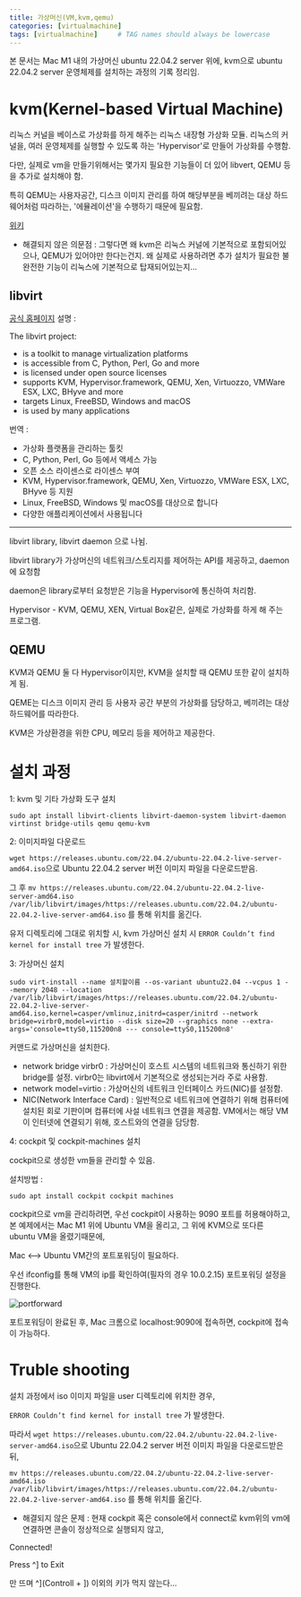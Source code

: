 ```yaml
---
title: 가상머신(VM,kvm,qemu)
categories: [virtualmachine]
tags: [virtualmachine]     # TAG names should always be lowercase
---
```


본 문서는 Mac M1 내의 가상머신 ubuntu 22.04.2 server 위에, kvm으로 ubuntu 22.04.2 server 운영체제를 설치하는 과정의 기록 정리임.

# kvm(Kernel-based Virtual Machine)

리눅스 커널을 베이스로 가상화를 하게 해주는 리눅스 내장형 가상화 모듈. 리눅스의 커널을, 여러 운영체제를 실행할 수 있도록 하는 'Hypervisor'로 만들어 가상화를 수행함.

다만, 실제로 vm을 만들기위해서는 몇가지 필요한 기능들이 더 있어 libvert, QEMU 등을 추가로 설치해야 함.

특히 QEMU는 사용자공간, 디스크 이미지 관리를 하여 해당부분을 베끼려는 대상 하드웨어처럼 따라하는, '에뮬레이션'을 수행하기 때문에 필요함.

[위키](https://ko.wikipedia.org/wiki/%EC%BB%A4%EB%84%90_%EA%B8%B0%EB%B0%98_%EA%B0%80%EC%83%81_%EB%A8%B8%EC%8B%A0)

* 해결되지 않은 의문점 : 그렇다면 왜 kvm은 리눅스 커널에 기본적으로 포함되어있으나, QEMU가 있어야만 한다는건지. 왜 실제로 사용하려면 추가 설치가 필요한 불완전한 기능이 리눅스에 기본적으로 탑재되어있는지...

## libvirt

[공식 홈페이지](https://libvirt.org/) 설명 : 

The libvirt project:

* is a toolkit to manage virtualization platforms
* is accessible from C, Python, Perl, Go and more
* is licensed under open source licenses
* supports KVM, Hypervisor.framework, QEMU, Xen, Virtuozzo, VMWare ESX, LXC, BHyve and more
* targets Linux, FreeBSD, Windows and macOS
* is used by many applications

번역 : 
* 가상화 플랫폼을 관리하는 툴킷
* C, Python, Perl, Go 등에서 액세스 가능
* 오픈 소스 라이센스로 라이센스 부여
* KVM, Hypervisor.framework, QEMU, Xen, Virtuozzo, VMWare ESX, LXC, BHyve 등 지원
* Linux, FreeBSD, Windows 및 macOS를 대상으로 합니다
* 다양한 애플리케이션에서 사용됩니다

-------

libvirt library, libvirt daemon 으로 나뉨.

libvirt library가 가상머신의 네트워크/스토리지를 제어하는 API를 제공하고, daemon에 요청함

daemon은 library로부터 요청받은 기능을 Hypervisor에 통신하여 처리함.

Hypervisor - KVM, QEMU, XEN, Virtual Box같은, 실제로 가상화를 하게 해 주는 프로그램.



## QEMU

KVM과 QEMU 둘 다 Hypervisor이지만, KVM을 설치할 때 QEMU 또한 같이 설치하게 됨.

QEME는 디스크 이미지 관리 등 사용자 공간 부분의 가상화를 담당하고, 베끼려는 대상 하드웨어를 따라한다.

KVM은 가상환경을 위한 CPU, 메모리 등을 제어하고 제공한다.


# 설치 과정

1: kvm 및 기타 가상화 도구 설치

`sudo apt install libvirt-clients libvirt-daemon-system libvirt-daemon virtinst bridge-utils qemu qemu-kvm`

2: 이미지파일 다운로드

`wget https://releases.ubuntu.com/22.04.2/ubuntu-22.04.2-live-server-amd64.iso`으로 Ubuntu 22.04.2 server 버전 이미지 파일을 다운로드받음.

그 후 `mv https://releases.ubuntu.com/22.04.2/ubuntu-22.04.2-live-server-amd64.iso /var/lib/libvirt/images/https://releases.ubuntu.com/22.04.2/ubuntu-22.04.2-live-server-amd64.iso` 를 통해 위치를 옮긴다.

유저 디렉토리에 그대로 위치할 시, kvm 가상머신 설치 시 `ERROR Couldn’t find kernel for install tree` 가 발생한다.

3: 가상머신 설치

`sudo virt-install --name 설치할이름 --os-variant ubuntu22.04 --vcpus 1 --memory 2048 --location /var/lib/libvirt/images/https://releases.ubuntu.com/22.04.2/ubuntu-22.04.2-live-server-amd64.iso,kernel=casper/vmlinuz,initrd=casper/initrd --network bridge=virbr0,model=virtio --disk size=20 --graphics none --extra-args='console=ttyS0,115200n8 --- console=ttyS0,115200n8'`

커맨드로 가상머신을 설치한다.

* network bridge virbr0 : 가상머신이 호스트 시스템의 네트워크와 통신하기 위한 bridge를 설정. virbr0는 libvirt에서 기본적으로 생성되는거라 주로 사용함.
* network model=virtio : 가상머신의 네트워크 인터페이스 카드(NIC)를 설정함.
* NIC(Network Interface Card) : 일반적으로 네트워크에 연결하기 위해 컴퓨터에 설치된 회로 기판이며 컴퓨터에 사설 네트워크 연결을 제공함. VM에서는 해당 VM이 인터넷에 연결되기 위해, 호스트와의 연결을 담당함.

4: cockpit 및 cockpit-machines 설치

cockpit으로 생성한 vm들을 관리할 수 있음.

설치방법 : 

`sudo apt install cockpit cockpit machines`

cockpit으로 vm을 관리하려면, 우선 cockpit이 사용하는 9090 포트를 허용해야하고, 본 예제에서는 Mac M1 위에 Ubuntu VM을 올리고, 그 위에 KVM으로 또다른 ubuntu VM을 올렸기때문에, 

Mac <--> Ubuntu VM간의 포트포워딩이 필요하다.

우선 ifconfig를 통해 VM의 ip를 확인하여(필자의 경우 10.0.2.15) 포트포워딩 설정을 진행한다.

![portforward](https://hyunwoo1123.github.io/assets/img/kvm/kvm-portforward.png)

포트포워딩이 완료된 후, Mac 크롬으로 localhost:9090에 접속하면, cockpit에 접속이 가능하다.

# Truble shooting

설치 과정에서 iso 이미지 파일을 user 디렉토리에 위치한 경우, 

`ERROR Couldn’t find kernel for install tree` 가 발생한다.

따라서 `wget https://releases.ubuntu.com/22.04.2/ubuntu-22.04.2-live-server-amd64.iso`으로 Ubuntu 22.04.2 server 버전 이미지 파일을 다운로드받은 뒤,

`mv https://releases.ubuntu.com/22.04.2/ubuntu-22.04.2-live-server-amd64.iso /var/lib/libvirt/images/https://releases.ubuntu.com/22.04.2/ubuntu-22.04.2-live-server-amd64.iso` 를 통해 위치를 옮긴다.

* 해결되지 않은 문제 : 현재 cockpit 혹은 console에서 connect로 kvm위의 vm에 연결하면 콘솔이 정상적으로 실행되지 않고,

Connected!

Press ^] to Exit

만 뜨며 ^](Controll + ]) 이외의 키가 먹지 않는다...





